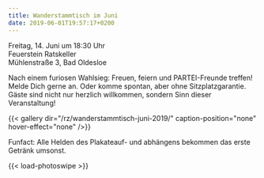 ```yaml
---
title: Wanderstammtisch im Juni
date: 2019-06-01T19:57:17+0200
--- 
```


Freitag, 14. Juni um 18:30 Uhr<br>
Feuerstein Ratskeller<br>
Mühlenstraße 3, Bad Oldesloe

Nach einem furiosen Wahlsieg: Freuen, feiern und PARTEI-Freunde treffen! Melde Dich gerne an. Oder komme spontan, aber ohne Sitzplatzgarantie. Gäste sind nicht nur herzlich willkommen, sondern Sinn dieser Veranstaltung!

{{< gallery dir="/rz/wanderstammtisch-juni-2019/" caption-position="none" hover-effect="none" />}}

Funfact: Alle Helden des Plakateauf- und abhängens bekommen das erste Getränk umsonst.

{{< load-photoswipe >}}
